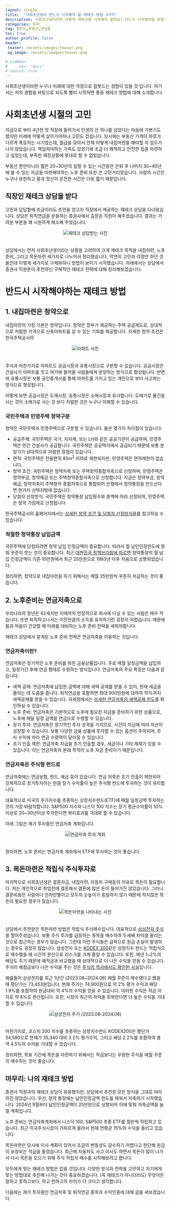 ```yaml
---
layout: single
title:  "사회초년생이 반드시 시작해야 할 재테크 방법 3가지"
description: 사회초년생이라면 어떻게 재테크를 시작해야 할까요? 반드시 시작해야할 방법 3가지를 소개합니다.
categories: 투자
tag: [주식,부동산,연금]
toc: true
author_profile: false
header:
 teaser: /assets/images/teaser.png
 og_image: /assets/images/teaser.png

# sidebar:
#     nav: "docs"
# search: true
---
```


사회초년생이라면 누구나 미래에 대한 걱정으로 잠못드는 경험이 있을 것 입니다. 여기서는 저의 경험을 바탕으로 되도록 빨리 시작하면 좋을 재테크 방법에 대해 소개합니다.

# 사회초년생 시절의 고민
지금으로 부터 4년전 첫 직장에 들어가서 인생의 산 하나를 넘었다는 마음에 기쁘기도 했지만 미래에 어떻게 살아가야하나 고민도 컸습니다. 당시에는 부동산 가격이 하루가 다르게 폭등하는 시기였는데, 월급을 모아서 언제 어떻게 내집마련을 해야할 지 엄두가 나지 않았습니다. 책임져야하는 가족도 있었기에 조금 더 쾌적하고 안전한 집을 마련하고 싶었는데, 부족한 재정상황에 뜻대로 할 수 없었습니다. 

부동산 뿐만아니라 짧은 20~30년의 일할 수 있는 시간동안 은퇴 후 나머지 30~40년에 쓸 수 있는 자금을 마련해야하는 노후 준비 또한 큰 고민거리였습니다. 사람의 시간은 누구나 유한하고 몸과 정신이 온전한 시간은 더욱 짧기 때문입니다.

## 직장인 재테크 상담을 받다
고민과 답답함에 조금이라도 조언을 얻고자 직장에서 제공하는 재테크 상담을 다녀왔습니다. 상담은 퇴직연금을 운용하는 증권사에서 출장온 직원이 해주셨습니다. 결과는 가려운 부분을 꽤 시원하게 해소해 주었습니다.

<p align="center">   
    <img src="/images/2024-08-09-newcommer-invest-strategy/consulting.webp" alt="재테크 상담받는 사진">
    <br>
   <span style="font-style: italic; color: #FFFFFF;">Fig. 1 증권사 직원과 재테크 상담</span>
</p>

상담에서는 먼저 사회초년생이라는 상황을 고려하여 크게 재테크 목적을 내집마련, 노후준비, 그리고 목돈마련 세가지로 나누어서 정리했습니다. 막연히 고민과 걱정만 하던 것들인데 이렇게 세가지로 구체화하니 방법이 보이기 시작했습니다. 아래에서는 상담에서 증권사 직원분이 추천하신 구체적인 재테크 전략에 대해 정리해보겠습니다.

# 반드시 시작해야하는 재테크 방법
## 1. 내집마련은 청약으로

내집마련의 가장 기본은 청약입니다. 청약은 정부가 제공하는 주택 공급제도로, 상대적으로 저렴한 가격으로 신축아파트를 살 수 있는 기회를 제공합니다. 자세한 청약 조건은 한국주택공사의 

<p align="center">   
    <img src="/images/2024-08-09-newcommer-invest-strategy/부동산.webp" alt="아파트 사진">
    <br>
   <span style="font-style: italic; color: #FFFFFF;">Fig. 2 신축 아파트는 청약으로 </span>
</p>

주식과 마찬가지로 아파트도 공급시장과 유통시장으로 구분할 수 있습니다. 공급시장은 건설사가 아파트를 짓고 여기에 들어올 사람들에게 분양하는 방식으로 형성됩니다. 반면에 유통시장은 보통 공인중개사를 통해 아파트를 가지고 있는 개인으로 부터 사고파는 방식으로 형성됩니다. 

어떻게 보면 공급시장은 도매시장, 유통시장은 소매시장과 유사합니다. 도매가로 물건을 사는 것이 소매가로 사는 것 보다 저렴한 것은 누구나 이해할 수 있습니다. 

###  국민주택과 민영주택 청약구분
청약은 국민주택과 민영주택으로 구분할 수 있습니다. 둘은 몇가지 차이점이 있습니다:
- 공급주체: 국민주택은 국가, 지자체, 또는 LH와 같은 공공기관이 공급하며, 민영주택은 민간 건설사가 공급합니다. 국민주택은 공공택지에서 공급되기 때문에 보통 분양가가 상대적으로 저렴한 장점이 있습니다.
- 면적: 국민주택은 전용면적 85m<sup>2</sup> 이하로 제한되지만, 민영주택은 면적제한이 없습니다.
- 청약 조건: 국민주택은 청약저축 또는 주택청약종합저축으로 신청하며, 민영주택은 청약부금, 청약예금 또는 주택청약종합저축으로 신청합니다. 지금은 청약부금, 청약예금, 청약저축이 주택청약 종합저축으로 통합되어 은행에서 청약통장을 만드신다면 한가지 선택지밖에 없습니다.
- 당첨자 선정방식: 국민주택은 청약통장 납입횟수와 총액에 따라 선정되며, 민영주택은 청약 가점제로 선정됩니다.

한국주택공사의 홈페이지에서는 [상세한 청약 조건 및 당첨자 선정방식을](https://apply.lh.or.kr/lhapply/cm/cntnts/cntntsView.do?mi=201544&cntntsId=1192)를 참고하실 수 있습니다.

### 적절한 청약통장 납입금액
국민주택에 당첨되려면 청약 납입 인정금액이 중요합니다. 따라서 월 납인인정한도에 맞춰 꾸준히 붓는 것이 중요합니다. 최근 [대한민국 정책브리핑에 따르면](https://m.korea.kr/news/reporterView.do?newsId=148931223&pWise=mMain&pWiseMain=H2#reporter) 청약통장의 월 납입 인정금액이 기존 10만원에서 최근 25만원으로 1983년 이후 처음으로 상향되었습니다. 

정리하면, 청약으로 내집마련을 하기 위해서는 매월 25만원씩 꾸준히 저금하는 것이 좋습니다.

## 2. 노후준비는 연금저축으로

우리나라의 정년은 62세지만 이때까지 안정적으로 회사에 다닐 수 있는 사람은 매우 적습니다. 또한 퇴직하고나서는 이전만큼의 소득을 유지하기란 굉장히 어렵습니다. 때문에 몸과 마음이 건강할 때 미래를 대비하는 노후 준비 전략을 세워야합니다.

재테크 상담에서 알게된 노후 준비 전략은 연금저축을 이용하는 것입니다. 

### 연금저축이란?
연금저축은 장기적인 노후 준비를 위한 금융상품입니다. 주로 매월 일정금액을 납입하고, 일정기간 후에 연금 형태로 수령하는 방식입니다. 연금저축의 주요 특징은 다음과 같습니다:
- 세액 공제: 연금저축에 납입한 금액에 대해 세액 공제를 받을 수 있어, 현재 세금을 줄이는 데 도움을 줍니다. 퇴직연금을 포함하면 최대 900만원에 대하여 15%까지 세액공제를 받을 수 있습니다. 국세청에서는 [상세한 연금저축의 세액공제 한도](https://www.nts.go.kr/nts/cm/cntnts/cntntsView.do?mi=6439&cntntsId=7875)를 확인하실 수 있습니다.
- 노후 준비: 연금저축은 기본적으로 노후에 필요한 자금을 준비하기 위한 상품으로, 노후에 매달 일정 금액을 연금으로 수령할 수 있습니다.
- 장기 투자: 연금저축은 장기적인 투자 성격을 가지므로, 시간이 지남에 따라 자산이 성장할 수 있습니다. 보통 다양한 금융 상품에 투자할 수 있는 옵션이 주어지며, 투자 수익에 따라 연금 수령액이 달라질 수 있습니다.
- 조기 인출 제한: 연금저축 자금을 조기 인출할 경우, 세금이나 기타 제재가 있을 수 있습니다. 이는 연금저축의 본래 목적이 노후 자금 준비이기 때문입니다.

### 연금저축은 주식형 펀드로
연금저축에는 연금보험, 펀드, 예금 등이 있습니다. 연금 저축은 조기 인출이 제한되어 강제적으로 장기투자하는 만큼 장기 수익률이 높은 주식형 펀드에 투자하는 것이 유리합니다. 

대표적으로 미국의 주가지수를 추종하는 상장지수펀드(ETF)에 매월 일정금액 투자하는 것이 가장 바람직합니다. S&P500 지수와 나스닥 100 지수는 장기 평균수익률이 10% 이상로 20~30년이상 투자한다면 복리효과를 극대화 할 수 있습니다. 

아래 그림은 제가 투자중인 연금저축 계좌입니다.

<p align="center">   
    <img src="/images/2024-08-09-newcommer-invest-strategy/연금저축.webp" alt="연금저축 투자 계좌">
    <br>
   <span style="font-style: italic; color: #FFFFFF;">Fig. 3 연금저축 투자 계좌 인증 (2024.08.09) </span>
</p>

정리하면, 노후 준비는 연금저축 계좌에서 ETF에 투자하는 것이 좋습니다.

## 3. 목돈마련은 적립식 주식투자로

마지막으로 사회초년생은 결혼자금, 내집마련, 자동차 구매등의 이유로 목돈이 필요합니다. 저는 개인적으로 취업전에 결혼해서 결혼에 많은 돈이 들어가진 않았습니다. 그러나 결혼비용은 사람마다 천차만별이고 모두의 눈높이가 동일하지 않기 때문에 적지않은 목돈이 필요한 경우가 많습니다. 

<p align="center">   
    <img src="/images/2024-08-09-newcommer-invest-strategy/목돈.webp" alt="목돈마련을 나타내는 사진">
    <br>
   <span style="font-style: italic; color: #FFFFFF;">Fig. 4 목돈 마련 </span>
</p>

상담에서 추천받은 목돈마련 방법은 적립식 주식매수입니다. 대표적으로 [삼성전자 주식](https://www.google.com/finance/quote/005930:KRX?hl=en)을 찝어주셨습니다. 보통 주식 투자를 급등하는 종목을 매수하여 두세배 차익을 올리는 것으로 접근하는 경우가 많습니다. 그런데 이런 주식들은 급락으로 원금 손실이 발생하는 경우도 굉장히 많습니다. 삼성전자 또는 [KODEX 200](https://m.samsungfund.com/etf/product/view.do?id=2ETF01)같은 상장지수 펀드는 적립식으로 매수했을 때 시간의 분산으로 리스크를 크게 줄일 수 있습니다. 또한, 매년 1~2%의 배당도 주기 때문에 예적금과 비교했을 때 상대적으로 더 나은 수익을 얻을 수 있습니다. 주식이 예점금보다 나은 수익을 주는 것은 [주식의 역사에서도 확인된 사실](/투자/stock-history/)입니다.

예를들어 삼성전자를 최근 1년간 (2023.08~2024.08) 매월 꾸준히 매수했다고 했을 때 평단가는 73,453원입니다. 현재 주가는 74,900원으로 약 2% 평가 수익과 배당 1.9%를 포함하여 원금대비 약 4%의 수익을 얻을 수 있습니다. 이러한 수익은 적금 이자로 약 8%로 환산됩니다. 또한, 시장이 최근의 하락을 회복한다면 더 높은 수익을 기대할 수 있습니다. 

<p align="center">   
    <img src="/images/2024-08-09-newcommer-invest-strategy/samsung-stock-price.webp" alt="삼성전자 주가 (2023.08-2024.08)">
    <br>
   <span style="font-style: italic; color: #FFFFFF;">Fig. 5 삼성전자 주가 (2023.08-2024.08)</span>
</p>

마찬가지로, 코스피 200 지수를 추종하는 상장지수펀드 KODEX200은 평단가 34,580으로 현재가 35,340 대비 2.2% 평가수익, 그리고 배당 2.2%를 포함하여 총 약 4.5%의 수익을 기대할 수 있습니다.

정리하면, 목표 기간에 목돈을 마련하기 위해서는 적금보다는 우량한 주식을 매월 꾸준히 매수하는 것이 좋습니다.

## 마무리: 나의 재테크 방법
증권사 직원과의 재테크 상담이 유용했지만, 상담에서 추천한 모든 방식을 그대로 따라히진 않았습니다. 우선, 청약 통장에는 납인인정금액 한도를 채워서 저축하기 시작했습니다. 2024년 9월부터 납인인정금액이 25만원으로 상향되어 이에 맞춰 저축금액을 늘릴 계획입니다.

노후 준비는 연금저축계좌에서 나스닥 100, S&P500 추종 ETF를 절반씩 적립하고 있습니다. 최근 미국주식시장이 가파르게 올라서 현재 연평균 15%의 수익을 올리고 있습니다.

목돈마련은 당시에 이사 계획이 있어서 조금의 변동성도 감수하기 어렵다고 판단해 원금이 보장되는 적금을 들었습니다. 최근에 자동차도 사고 이사도 하면서 목돈이 많이 나가서 다시 목돈을 모으기 위해  주식 적립식 매수를 시작해보려고 합니다.

모두에게 맞는 재테크 방법은 없을 것입니다. 다양한 방식과 전략을 고민하고 자기에게 맞는 방법대로 추진해 나가는 것이 중요하겠습니다. (꼭 재테크가 아니더라도) 무엇이든 잘하고 못하고보다, 하고 안하고의 차이가 더 크다고 생각합니다. 

다음에는 제가 투자중인 연금저축 및 퇴직연금 종목과 수익인증에 대해 글을 써보겠습니다.